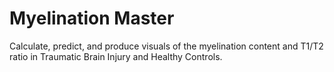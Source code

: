 # Myelination Master

Calculate, predict, and produce visuals of the myelination content and T1/T2 ratio in Traumatic Brain Injury and Healthy Controls.
